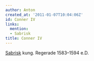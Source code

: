 ```yaml
---
author: Anton
created_at: '2011-01-07T10:04:06Z'
id: Conner IV
links:
  mention:
  - Sabrisk
title: Conner IV
---
```


[Sabrisk] kung. Regerade 1583–1594 e.D.

  [Sabrisk]: Sabrisk
